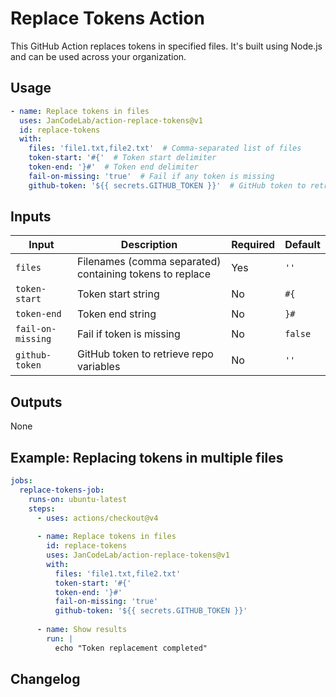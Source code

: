 # Replace Tokens Action

This GitHub Action replaces tokens in specified files. It's built using Node.js and can be used across your organization.

## Usage

```yaml
- name: Replace tokens in files
  uses: JanCodeLab/action-replace-tokens@v1
  id: replace-tokens
  with:
    files: 'file1.txt,file2.txt'  # Comma-separated list of files
    token-start: '#{'  # Token start delimiter
    token-end: '}#'  # Token end delimiter
    fail-on-missing: 'true'  # Fail if any token is missing
    github-token: '${{ secrets.GITHUB_TOKEN }}'  # GitHub token to retrieve repo variables
```

## Inputs

| Input | Description | Required | Default |
|-------|-------------|----------|---------|
| `files` | Filenames (comma separated) containing tokens to replace | Yes | `''` |
| `token-start` | Token start string | No | `#{` |
| `token-end` | Token end string | No | `}#` |
| `fail-on-missing` | Fail if token is missing | No | `false` |
| `github-token` | GitHub token to retrieve repo variables | No | `''` |

## Outputs

None

## Example: Replacing tokens in multiple files

```yaml
jobs:
  replace-tokens-job:
    runs-on: ubuntu-latest
    steps:
      - uses: actions/checkout@v4
      
      - name: Replace tokens in files
        id: replace-tokens
        uses: JanCodeLab/action-replace-tokens@v1
        with:
          files: 'file1.txt,file2.txt'
          token-start: '#{'
          token-end: '}#'
          fail-on-missing: 'true'
          github-token: '${{ secrets.GITHUB_TOKEN }}'
          
      - name: Show results
        run: |
          echo "Token replacement completed"
```

## Changelog

